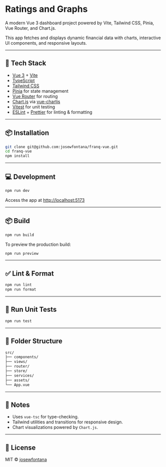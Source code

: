 # Ratings and Graphs

A modern Vue 3 dashboard project powered by Vite, Tailwind CSS, Pinia, Vue Router, and Chart.js.

This app fetches and displays dynamic financial data with charts, interactive UI components, and responsive layouts.

---

## 🚀 Tech Stack

- [Vue 3](https://vuejs.org/) + [Vite](https://vitejs.dev/)
- [TypeScript](https://www.typescriptlang.org/)
- [Tailwind CSS](https://tailwindcss.com/)
- [Pinia](https://pinia.vuejs.org/) for state management
- [Vue Router](https://router.vuejs.org/) for routing
- [Chart.js](https://www.chartjs.org/) via [vue-chartjs](https://vue-chartjs.org/)
- [Vitest](https://vitest.dev/) for unit testing
- [ESLint](https://eslint.org/) + [Prettier](https://prettier.io/) for linting & formatting

---

## 📦 Installation

```bash
git clone git@github.com:josewfontana/franq-vue.git
cd franq-vue
npm install
```

---

## 💻 Development

```bash
npm run dev
```

Access the app at [http://localhost:5173](http://localhost:5173)

---

## 📦 Build

```bash
npm run build
```

To preview the production build:

```bash
npm run preview
```

---

## ✅ Lint & Format

```bash
npm run lint
npm run format
```

---

## 💪 Run Unit Tests

```bash
npm run test
```

---

## 📁 Folder Structure

```bash
src/
├── components/
├── views/
├── router/
├── store/
├── services/
├── assets/
└── App.vue
```

---

## 🧐 Notes

- Uses `vue-tsc` for type-checking.
- Tailwind utilities and transitions for responsive design.
- Chart visualizations powered by `Chart.js`.

---

## 📄 License

MIT © [josewfontana](https://github.com/josewfontana)
